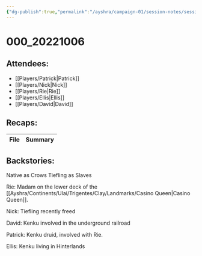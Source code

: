 ```yaml
---
{"dg-publish":true,"permalink":"/ayshra/campaign-01/session-notes/session-00/"}
---
```


# 000_20221006

## Attendees:
- [[Players/Patrick\|Patrick]]
- [[Players/Nick\|Nick]]
- [[Players/Rie\|Rie]]
- [[Players/Ellis\|Ellis]]
- [[Players/David\|David]]

## Recaps:
| File | Summary |
| ---- | ------- |


## Backstories:


Native as Crows
Tiefling as Slaves


Rie:
Madam on the lower deck of the [[Ayshra/Continents/Ulai/Trigentes/Clay/Landmarks/Casino Queen\|Casino Queen]]. 

Nick:
Tiefling recently freed

David:
Kenku involved in the underground railroad

Patrick:
Kenku druid, involved with Rie.

Ellis:
Kenku living in Hinterlands
